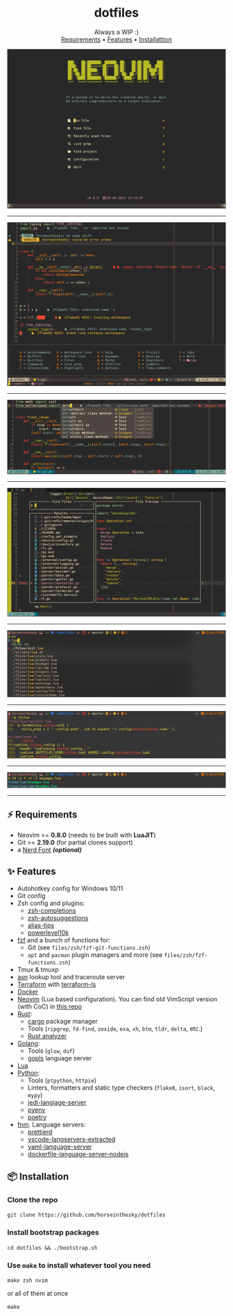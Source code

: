 <h1 align="center">dotfiles</h1>
<div align="center">Always a WIP :)</div>

<div align="center">
    <a href="https://github.com/horseinthesky/dotfiles/#requirements">Requirements</a>
  <span> • </span>
	<a href="https://github.com/horseinthesky/dotfiles/#features">Features</a>
  <span> • </span>
	<a href="https://github.com/horseinthesky/dotfiles/#installation">Installattion</a>
</div>

<img src ="https://raw.githubusercontent.com/horseinthesky/dotfiles/master/media/alpha.png"><hr>
<img src ="https://raw.githubusercontent.com/horseinthesky/dotfiles/master/media/nvim.png"><hr>
<img src ="https://raw.githubusercontent.com/horseinthesky/dotfiles/master/media/nvim_insert.png"><hr>
<img src ="https://raw.githubusercontent.com/horseinthesky/dotfiles/master/media/telescope.png"><hr>
<img src ="https://raw.githubusercontent.com/horseinthesky/dotfiles/master/media/fzf.png"><hr>
<img src ="https://raw.githubusercontent.com/horseinthesky/dotfiles/master/media/rg.png"><hr>
<img src ="https://raw.githubusercontent.com/horseinthesky/dotfiles/master/media/fd.png"><hr>

## ⚡️ Requirements

- Neovim >= **0.8.0** (needs to be built with **LuaJIT**)
- Git >= **2.19.0** (for partial clones support)
- a [Nerd Font](https://www.nerdfonts.com/) **_(optional)_**

## ✨ Features

- Autohotkey config for Windows 10/11
- Git config
- Zsh config and plugins:
  - [zsh-completions](https://github.com/zsh-users/zsh-completions)
  - [zsh-autosuggestions](https://github.com/zsh-users/zsh-autosuggestions)
  - [alias-tips](https://github.com/djui/alias-tips)
  - [powerlevel10k](https://github.com/romkatv/powerlevel10k)
- [fzf](https://github.com/junegunn/fzf) and a bunch of functions for:
  - Git (see `files/zsh/fzf-git-functions.zsh`)
  - `apt` and `pacman` plugin managers and more (see `files/zsh/fzf-functions.zsh`)
- Tmux & tmuxp
- [asn](https://github.com/nitefood/asn) lookup tool and traceroute server
- [Terraform](https://www.terraform.io/) with [terraform-ls](https://github.com/hashicorp/terraform-ls)
- [Docker](https://www.docker.com/)
- [Neovim](https://neovim.io/) (Lua based configuration). You can find old VimScript version (with CoC) in [this repo](https://github.com/horseinthesky/vimscript)
- [Rust](https://www.rust-lang.org/):
  - [cargo](https://crates.io/) package manager
  - Tools (`ripgrep`, `fd-find`, `zoxide`, `exa`, `xh`, `btm`, `tldr`, `delta`, etc.)
  - [Rust analyzer](https://rust-analyzer.github.io/)
- [Golang](https://go.dev/):
  - Tools (`glow`, `duf`)
  - [gopls](https://github.com/golang/tools/tree/master/gopls) language server
- [Lua](https://www.lua.org/)
- [Python](https://www.python.org/):
  - Tools (`ptpython`, `httpie`)
  - Linters, formatters and static type checkers (`flake8`, `isort`, `black`, `mypy`)
  - [jedi-langiage-server](https://github.com/pappasam/jedi-language-server)
  - [pyenv](https://github.com/pyenv/pyenv)
  - [poetry](https://python-poetry.org/)
- [fnm](https://github.com/Schniz/fnm). Language servers:
  - [prettierd](https://github.com/fsouza/prettierd)
  - [vscode-langservers-extracted](https://github.com/hrsh7th/vscode-langservers-extracted)
  - [yaml-language-server](https://github.com/redhat-developer/yaml-language-server)
  - [dockerfile-language-server-nodejs](https://github.com/rcjsuen/dockerfile-language-server-nodejs)

## 📦 Installation

### Clone the repo

```
git clone https://github.com/horseinthesky/dotfiles
```

### Install bootstrap packages

```
cd dotfiles && ./bootstrap.sh
```

### Use `make` to install whatever tool you need

```
make zsh nvim
```

or all of them at once
```
make
```
